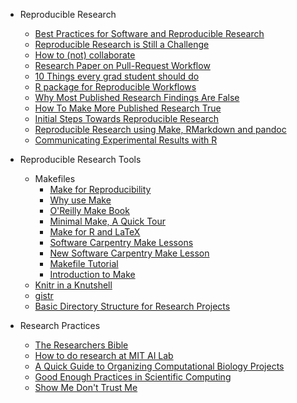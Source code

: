 * Reproducible Research  
    * [Best Practices for Software and Reproducible Research](http://openresearchsoftware.metajnl.com/article/view/jors.ay/63)
    * [Reproducible Research is Still a Challenge](http://ropensci.org/blog/2014/06/09/reproducibility/)
    * [How to (not) collaborate](http://chris.friedline.net/posts/2014/Oct/14/how-we-should-and-should-not-collaborate/#.VEUjyIvF_rJ)
    * [Research Paper on Pull-Request Workflow](http://swerl.tudelft.nl/twiki/pub/Main/TechnicalReports/TUD-SERG-2014-013.pdf)
    * [10 Things every grad student should do](http://datapub.cdlib.org/2014/10/14/the-10-things-every-new-grad-student-should-do/)
    * [R package for Reproducible Workflows](http://www.biomedcentral.com/1471-2105/15/138)
    * [Why Most Published Research Findings Are False](http://www.plosmedicine.org/article/info%3Adoi%2F10.1371%2Fjournal.pmed.0020124)
    * [How To Make More Published Research True](http://www.plosmedicine.org/article/info%3Adoi%2F10.1371%2Fjournal.pmed.1001747)
    * [Initial Steps Towards Reproducible Research](http://kbroman.org/steps2rr/)
    * [Reproducible Research using Make, RMarkdown and pandoc](http://sjackman.github.io/open-science/#/open-reproducible-science)
    * [Communicating Experimental Results with R](http://rikturr.com/blog/communicating-experimental-results-with-r/)

* Reproducible Research Tools
  * Makefiles  
    * [Make for Reproducibility](http://zmjones.com/make/)  
    * [Why use Make](http://bost.ocks.org/mike/make/)  
    * [O'Reilly Make Book](http://oreilly.com/catalog/make3/book/)  
    * [Minimal Make, A Quick Tour](http://kbroman.org/minimal_make/)  
    * [Make for R and LaTeX](http://robjhyndman.com/hyndsight/makefiles/)
    * [Software Carpentry Make Lessons](http://software-carpentry.org/v4/make/index.html)
    * [New Software Carpentry Make Lesson](http://swcarpentry.github.io/make-novice/)
    * [Makefile Tutorial](http://makefiletutorial.com/)
    * [Introduction to Make](http://www.ploxiln.net/make.html)
  * [Knitr in a Knutshell](http://kbroman.org/knitr_knutshell/)
  * [gistr](http://ropensci.org/tutorials/gistr_tutorial.html)
  * [Basic Directory Structure for Research Projects](https://github.com/Reproducible-Science-Curriculum/rr-init)

* Research Practices
  * [The Researchers Bible](http://homepages.inf.ed.ac.uk/bundy/how-tos/resbible.html)
  * [How to do research at MIT AI Lab](https://people.cs.umass.edu/~emery/misc/how-to.pdf)
  * [A Quick Guide to Organizing Computational Biology Projects](http://www.ploscompbiol.org/article/info%3Adoi%2F10.1371%2Fjournal.pcbi.1000424)
  * [Good Enough Practices in Scientific Computing](https://github.com/swcarpentry/good-enough-practices-in-scientific-computing/blob/gh-pages/index.md)
  * [Show Me Don't Trust Me](http://www.bitss.org/2015/12/31/science-is-show-me-not-trust-me/)


